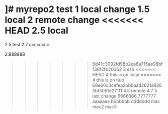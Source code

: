 ]# myrepo2
test
1 local change
1.5 local
2 remote change
<<<<<<< HEAD
2.5 local
=======
2.5 test
2.7
cccccccc



2.888888
>>>>>>> 8d41c3092fd98b2ea6a715ae98bf136f2fb20362
3 ssh
<<<<<<< HEAD
4 this is on local
=======
4 this is on hub
>>>>>>> 68e60c3cefea2bbbaad2621a9265bf5051e271f1
4.5 remote
4.7
5 last change
6666666
7777777
aaaaaaa
bbbbbbb
ddddddd
mac
mac2
mac3
